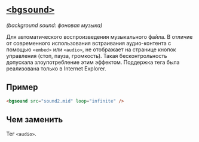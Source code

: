# [`<bgsound>`](../index.md)

_(background sound: фоновая музыка)_

Для автоматического воспроизведения музыкального файла. В отличие от современного использования встраивания аудио-контента с помощью `<embed>` или `<audio>`, не отображает на странице кнопок управления (стоп, пауза, громкость). Такая бесконтрольность допускала злоупотребление этим эффектом. Поддержка тега была реализована только в Internet Explorer.

## Пример

```html
<bgsound src="sound2.mid" loop="infinite" />
```

## Чем заменить

Тег `<audio>`.
